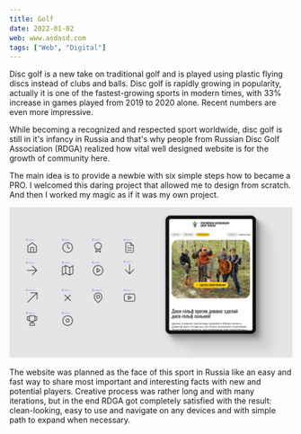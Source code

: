 ```yaml
---
title: Golf
date: 2022-01-02
web: www.asdasd.com
tags: ["Web", "Digital"]
---
```


Disc golf is a new take on traditional golf and is played using plastic flying discs instead of clubs and balls. Disc golf is rapidly growing in popularity, actually it is one of the fastest-growing sports in modern times, with 33% increase in games played from 2019 to 2020 alone. Recent numbers are even more impressive.



While becoming a recognized and respected sport worldwide, disc golf is still in it's infancy in Russia and that's why people from Russian Disc Golf Association (RDGA) realized how vital well designed website is for the growth of community here.



The main idea is to provide a newbie with six simple steps how to became a PRO.
I welcomed this daring project that allowed me to design from scratch. And then I worked my magic as if it was my own project.

![3-rdga-desktop@2x](3-rdga-desktop@2x.png)

The website was planned as the face of this sport in Russia like  an easy and fast way to share most important and interesting facts with new and potential players. Creative process was rather long and with many iterations, but in the end RDGA got completely satisfied with the result: clean-looking, easy to use and navigate on any devices and with simple path to expand when necessary.

